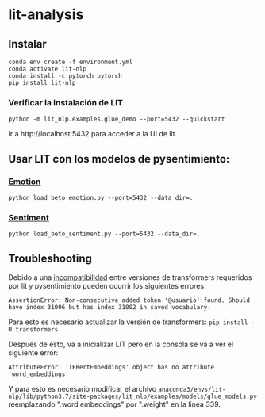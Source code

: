 # lit-analysis

## Instalar
```
conda env create -f environment.yml
conda activate lit-nlp
conda install -c pytorch pytorch
pip install lit-nlp
```


### Verificar la instalación de LIT

```python -m lit_nlp.examples.glue_demo --port=5432 --quickstart```


Ir a http://localhost:5432 para acceder a la UI de lit.


## Usar LIT con los modelos de pysentimiento:

### [Emotion](https://huggingface.co/finiteautomata/beto-emotion-analysis) 

```python load_beto_emotion.py --port=5432 --data_dir=.```

### [Sentiment](https://huggingface.co/finiteautomata/beto-sentiment-analysis) 

```python load_beto_sentiment.py --port=5432 --data_dir=.```



## Troubleshooting

Debido a una [incompatibilidad](https://github.com/PAIR-code/lit/issues/522) entre versiones de transformers requeridos por lit y pysentimiento pueden ocurrir los siguientes errores:



```
AssertionError: Non-consecutive added token '@usuario' found. Should have index 31006 but has index 31002 in saved vocabulary.
```

Para esto es necesario actualizar la versión de transformers: `pip install -U transformers`

Después de esto, va a inicializar LIT pero en la consola se va a ver el siguiente error:

```
AttributeError: 'TFBertEmbeddings' object has no attribute 'word_embeddings'
```

Y para esto es necesario modificar el archivo `anaconda3/envs/lit-nlp/lib/python3.7/site-packages/lit_nlp/examples/models/glue_models.py`
reemplazando ".word embeddings" por ".weight" en la linea 339. 



